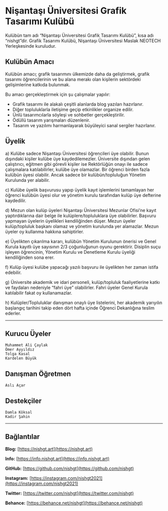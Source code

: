 # Nişantaşı Üniversitesi Grafik Tasarımı Kulübü

Kulübün tam adı “Nişantaşı Üniversitesi Grafik Tasarımı Kulübü”, kısa adı “nishgt”dir. Grafik Tasarımı Kulübü, Nişantaşı Üniversitesi Maslak NEOTECH Yerleşkesinde kuruludur.

## Kulübün Amacı

Kulübün amacı; grafik tasarımını ülkemizde daha da geliştirmek, grafik tasarımı öğrencilerinin ve bu alana merakı olan kişilerin sektördeki gelişimlerine katkıda bulunmak.

Bu amacı gerçekleştirmek için şu çalışmalar yapılır:
- Grafik tasarımı ile alakalı çeşitli alanlarda blog yazıları hazırlanır.
- Diğer topluluklarla iletişime geçip etkinlikler organize edilir.
- Ünlü tasarımcılarla söyleşi ve sohbetler gerçekleştirilir.
- Ödüllü tasarım yarışmaları düzenlenir.
- Tasarım ve yazılımı harmanlayarak büyüleyici sanal sergiler hazırlanır.

## Üyelik

a) Kulübe sadece Nişantaşı Üniversitesi öğrencileri üye olabilir. Bunun dışındaki kişiler kulübe üye kaydedilemezler. Üniversite dışından gelen çalıştırıcı, eğitmen gibi görevli kişiler ise Rektörlüğün onayı ile sadece çalışmalara katılabilirler, kulübe üye olamazlar. Bir öğrenci birden fazla kulübün üyesi olabilir. Ancak sadece bir kulübün/topluluğun Yönetim Kurulunda yer alabilir.

c) Kulübe üyelik başvurusu yapıp üyelik kayıt işlemlerini tamamlayan her öğrenci kulübün üyesi olur ve yönetim kurulu tarafından kulüp üye defterine kaydedilir.

d) Mezun olan kulüp üyeleri Nişantaşı Üniversitesi Mezunlar Ofisi’ne kayıt yaptırdıklarına dair belge ile kulüplere/topluluklara üye olabilirler. Başvuru yapmayan üyelerin üyelikleri kendiliğinden düşer. Mezun üyeler kulüp/topluluk başkanı olamaz ve yönetim kurulunda yer alamazlar. Mezun üyeler oy kullanma hakkına sahiptirler.
 
e) Üyelikten çıkarılma kararı, kulübün Yönetim Kurulunun önerisi ve Genel Kurula kayıtlı üye sayısının 2/3 çoğunluğunun oyunu gerektirir. Disiplin suçu işleyen öğrencinin, Yönetim Kurulu ve Denetleme Kurulu üyeliği kendiliğinden sona erer.

f) Kulüp üyesi kulübe yapacağı yazılı başvuru ile üyelikten her zaman istifa edebilir.

g) Üniversite akademik ve idari personeli, kulüp/topluluk faaliyetlerine katkı ve faydaları nedeniyle “fahri üye” olabilirler. Fahri üyeler Genel Kurula katılabilir fakat oy kullanamazlar.

h) Kulüpler/Topluluklar danışman onaylı üye listelerini, her akademik yarıyılın başlangıç tarihini takip eden dört hafta içinde Öğrenci Dekanlığına teslim ederler.

---

## Kurucu Üyeler

```
Muhammet Ali Çaylak
Ömer Ayyıldız
Tolga Kasal
Kardelen Büyük
```

## Danışman Öğretmen

```
Aslı Açar
```

## Destekçiler

```
Damla Köksal
Kadir Şahin
```

---

## Bağlantılar

**Blog:** [https://nishgt.art](https://nishgt.art)

**Info:** [https://info.nishgt.art](https://info.nishgt.art)

**GitHub:** [https://github.com/nishgt](https://github.com/nishgt)

**Instagram:** [https://instagram.com/nishgt2021](https://instagram.com/nishgt2021)

**Twitter:** [https://twitter.com/nishgt](https://twitter.com/nishgt)

**Behance:** [https://behance.net/nishgt](https://behance.net/nishgt)

